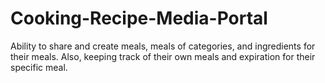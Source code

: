 # Cooking-Recipe-Media-Portal
Ability to share and create meals, meals of categories, and ingredients for their meals. Also, keeping track of their own meals and expiration for their specific meal.

